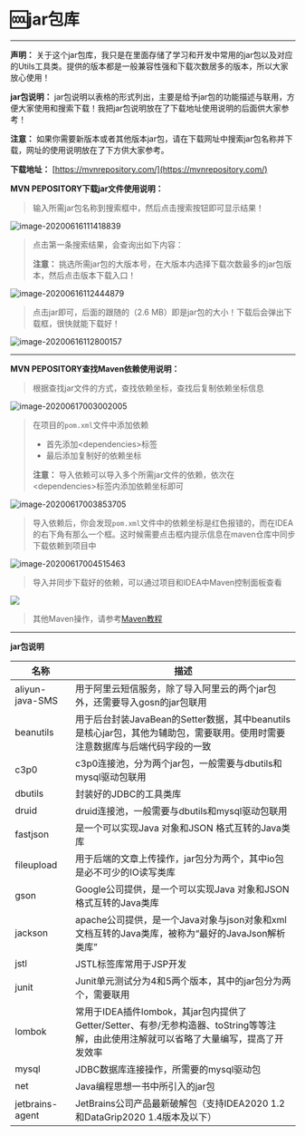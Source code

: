 # 🆒jar包库

------

**声明：** 关于这个jar包库，我只是在里面存储了学习和开发中常用的jar包以及对应的Utils工具类。提供的版本都是一般兼容性强和下载次数居多的版本，所以大家放心使用！

**jar包说明：** jar包说明以表格的形式列出，主要是给予jar包的功能描述与联用，方便大家使用和搜索下载！我把jar包说明放在了下载地址使用说明的后面供大家参考！

**注意：** 如果你需要新版本或者其他版本jar包，请在下载网址中搜索jar包名称并下载，网址的使用说明放在了下方供大家参考。

**下载地址：** [https://mvnrepository.com/](https://mvnrepository.com/)

 

**MVN PEPOSITORY下载jar文件使用说明：** 

> 输入所需jar包名称到搜索框中，然后点击搜索按钮即可显示结果！

![image-20200616111418839](https://gitee.com/Ziphtracks/Figurebed/raw/master/img/1/20200616111423.png)

> 点击第一条搜索结果，会查询出如下内容：
>
> **注意：** 挑选所需jar包的大版本号，在大版本内选择下载次数最多的jar包版本，然后点击版本下载入口！

![image-20200616112444879](https://gitee.com/Ziphtracks/Figurebed/raw/master/img/1/20200616112447.png)

> 点击jar即可，后面的跟随的（2.6 MB）即是jar包的大小！下载后会弹出下载框，很快就能下载好！

![image-20200616112800157](https://gitee.com/Ziphtracks/Figurebed/raw/master/img/1/20200616112802.png)



------



**MVN PEPOSITORY查找Maven依赖使用说明：** 

> 根据查找jar文件的方式，查找依赖坐标，查找后复制依赖坐标信息

![image-20200617003002005](https://gitee.com/Ziphtracks/Figurebed/raw/master/img/1/20200617003149.png)

> 在项目的`pom.xml`文件中添加依赖
>
> - 首先添加\<dependencies>标签
> - 最后添加复制好的依赖坐标
>
> **注意：** 导入依赖可以导入多个所需jar文件的依赖，依次在\<dependencies>标签内添加依赖坐标即可

![image-20200617003853705](https://gitee.com/Ziphtracks/Figurebed/raw/master/img/1/20200617003856.png)

> 导入依赖后，你会发现`pom.xml`文件中的依赖坐标是红色报错的，而在IDEA的右下角有那么一个框。这时候需要点击框内提示信息在maven仓库中同步下载依赖到项目中

![image-20200617004515463](https://gitee.com/Ziphtracks/Figurebed/raw/master/img/1/20200617004827.png)

> 导入并同步下载好的依赖，可以通过项目和IDEA中Maven控制面板查看

![](https://gitee.com/Ziphtracks/Figurebed/raw/master/img/1/20200617005658.png)

> 其他Maven操作，请参考[Maven教程](https://github.com/Ziphtracks/JavaLearningmanual/blob/master/docs/developer-tools/Maven%E5%BA%94%E7%94%A8.md)



------



**jar包说明** 

| 名称            | 描述                                                         |
| --------------- | ------------------------------------------------------------ |
| aliyun-java-SMS | 用于阿里云短信服务，除了导入阿里云的两个jar包外，还需要导入gosn的jar包联用 |
| beanutils       | 用于后台封装JavaBean的Setter数据，其中beanutils是核心jar包，其他为辅助包，需要联用。使用时需要注意数据库与后端代码字段的一致 |
| c3p0            | c3p0连接池，分为两个jar包，一般需要与dbutils和mysql驱动包联用 |
| dbutils         | 封装好的JDBC的工具类库                                       |
| druid           | druid连接池，一般需要与dbutils和mysql驱动包联用              |
| fastjson        | 是一个可以实现Java 对象和JSON 格式互转的Java类库             |
| fileupload      | 用于后端的文章上传操作，jar包分为两个，其中io包是必不可少的IO读写类库 |
| gson            | Google公司提供，是一个可以实现Java 对象和JSON 格式互转的Java类库 |
| jackson         | apache公司提供，是一个Java对象与json对象和xml文档互转的Java类库，被称为“最好的JavaJson解析类库” |
| jstl            | JSTL标签库常用于JSP开发                                      |
| junit           | Junit单元测试分为4和5两个版本，其中的jar包分为两个，需要联用 |
| lombok          | 常用于IDEA插件lombok，其jar包内提供了Getter/Setter、有参/无参构造器、toString等等注解，由此使用注解就可以省略了大量编写，提高了开发效率 |
| mysql           | JDBC数据库连接操作，所需要的mysql驱动包                      |
| net             | Java编程思想一书中所引入的jar包                              |
| jetbrains-agent | JetBrains公司产品最新破解包（支持IDEA2020 1.2和DataGrip2020 1.4版本及以下） |

